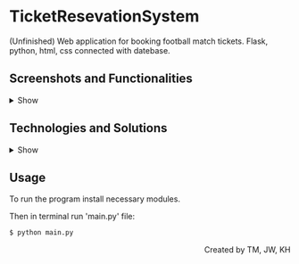 # TicketResevationSystem
(Unfinished)
Web application for booking football match tickets. Flask, python, html, css connected with datebase. 

## Screenshots and Functionalities
<details><summary>Show</summary>
  <h3 align="center"> Login or register first! </h3>
  <p align="center">
    <img src="https://user-images.githubusercontent.com/44200262/113525669-91f0dc80-95b6-11eb-92fb-d4276bc0317d.png" width="45%" style="margin-right: 50px;" align="center" ></img>
    <img src="https://user-images.githubusercontent.com/44200262/113525674-94ebcd00-95b6-11eb-8388-d7414be2e870.png" width="45%" align="center" ></img>   
  </p>
  <br>
  <h3 align="center"> Main Page </h3>
  <p align="center">
    <img src="https://user-images.githubusercontent.com/44200262/113525678-9ae1ae00-95b6-11eb-8646-ee8e8da592bc.png" width="70%"></img>
  </p>
  <br>
  <h3 align="center"> Check out all fixtures! </h3>
  <p align="center">
    <img src="https://user-images.githubusercontent.com/44200262/113525683-a208bc00-95b6-11eb-9f14-da2fe1a37149.png" width="70%"></img>
  </p>
  <br>
  <h3 align="center"> Or just your favourite team's upcoming matches! </h3>
  <p align="center">
    <img src="https://user-images.githubusercontent.com/44200262/113525685-a46b1600-95b6-11eb-8e3c-7034179e32b4.png" width="70%"></img>
  </p>
  <br>
  <h3 align="center"> Access and change your profile settings and check already booked reserations </h3>
  <p align="center">
    <img src="https://user-images.githubusercontent.com/44200262/113525687-a634d980-95b6-11eb-833a-eed770218c9c.png" width="70%"></img>
  </p>
  <br>
</details>


## Technologies and Solutions
<details><summary>Show</summary>
  <h4> Python </h4>
  <h4> Flask </h4>
  <h4> MySQL </h4>
  <h4> HTML5 </h4>
  <h4> CSS </h4>
  <h4> JavaScript </h4>
  <h4> JSON </h4>
  <h4> HTTPS </h4>
  <h4> SHA512 hashing </h4>
  <h4> CSV data scraper<h4>
</details>

## Usage
To run the program install necessary modules.

Then in terminal run 'main.py' file:
```sh
$ python main.py
```



<p align="right"> Created by TM, JW, KH </p>
